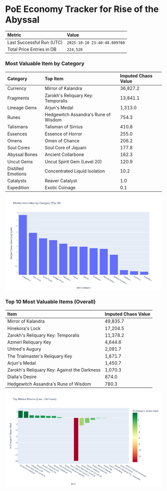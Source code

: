 # PoE Economy Tracker for Rise of the Abyssal

<!-- START_MAINTENANCE -->
| Metric | Value |
|:---|:---|
| Last Successful Run (UTC) | `2025-10-10 23:40:48.089760` |
| Total Price Entries in DB | `224,528` |

<!-- END_MAINTENANCE -->

<!-- START_DATAFRAME_DEBUG -->
<!-- END_DATAFRAME_DEBUG -->

<!-- START_CATEGORY_ANALYSIS -->
### Most Valuable Item by Category
| Category | Top Item | Imputed Chaos Value |
| :--- | :--- | :--- |
| Currency | Mirror of Kalandra | 36,827.2 |
| Fragments | Zarokh's Reliquary Key: Temporalis | 13,841.1 |
| Lineage Gems | Arjun's Medal | 1,313.0 |
| Runes | Hedgewitch Assandra's Rune of Wisdom | 754.3 |
| Talismans | Talisman of Sirrius | 410.8 |
| Essences | Essence of Horror | 255.0 |
| Omens | Omen of Chance | 206.2 |
| Soul Cores | Soul Core of Jiquani | 177.8 |
| Abyssal Bones | Ancient Collarbone | 162.3 |
| Uncut Gems | Uncut Spirit Gem (Level 20) | 120.9 |
| Distilled Emotions | Concentrated Liquid Isolation | 10.2 |
| Catalysts | Reaver Catalyst | 1.0 |
| Expedition | Exotic Coinage | 0.1 |


![Category Analysis Chart](charts/category_analysis.png)
<!-- END_ANALYSIS -->

<!-- START_ANALYSIS -->
### Top 10 Most Valuable Items (Overall)
| Item | Imputed Chaos Value |
| :--- | :--- |
| Mirror of Kalandra | 49,835.7 |
| Hinekora's Lock | 17,204.5 |
| Zarokh's Reliquary Key: Temporalis | 11,378.2 |
| Azmeri Reliquary Key | 4,644.6 |
| Uhtred's Augury | 2,091.7 |
| The Trialmaster's Reliquary Key | 1,671.7 |
| Arjun's Medal | 1,450.7 |
| Zarokh's Reliquary Key: Against the Darkness | 1,070.3 |
| Dialla's Desire | 874.0 |
| Hedgewitch Assandra's Rune of Wisdom | 780.3 |


![Market Movers Chart](charts/market_movers.png)
<!-- END_ANALYSIS -->
